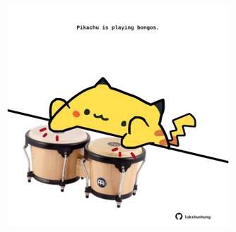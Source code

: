 <!-- built at 06/06/2023, 03:06:48 UTC -->
<p align="center">
  <img width="500" height="500" src="./ReadmeImage.svg">
</p>
